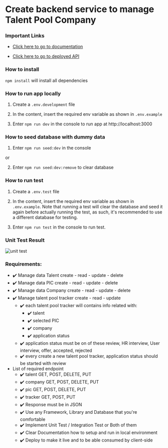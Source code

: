 # Create backend service to manage Talent Pool Company

### Important Links

- [Click here to go to documentation](https://documenter.getpostman.com/view/14556972/UUy4dRfn)

- [Click here to go to deployed API](https://glints-talent-pool.herokuapp.com/)

### How to install

`npm install`
will install all dependencies

### How to run app locally

1. Create a `.env.development` file

2. In the content, insert the required env variable as shown in `.env.example`

3. Enter `npm run dev` in the console to run app at http://localhost:3000

### How to seed database with dummy data

1. Enter `npm run seed:dev` in the console

or

2. Enter `npm run seed:dev:remove` to clear database

### How to run test

1. Create a `.env.test` file

2. In the content, insert the required env variable as shown in `.env.example`. Note that running a test will clear the database and seed it again before actually running the test, as such, it's recommended to use a different database for testing.

3. Enter `npm run test` in the console to run test.

### Unit Test Result

![unit test](https://i.imgur.com/eLpBr2e.png)

### Requirements:

- ✔️ Manage data Talent create - read - update - delete
- ✔️ Manage data PIC create - read - update - delete
- ✔️ Manage data Company create - read - update - delete
- ✔️ Manage talent pool tracker create - read - update
  - ✔️ each talent pool tracker will contains info related with:
    - ✔️ talent
    - ✔️ selected PIC
    - ✔️ company
    - ✔️ application status
  - ✔️ application status must be on of these review, HR interview, User interview, offer, accepted, rejected
  - ✔️ every create a new talent pool tracker, application status should be started with review
- List of required endpoint
  - ✔️ talent GET, POST, DELETE, PUT
  - ✔️ company GET, POST, DELETE, PUT
  - ✔️ pic GET, POST, DELETE, PUT
  - ✔️ tracker GET, POST, PUT
  - ✔️ Response must be in JSON
  - ✔️ Use any Framework, Library and Database that you're comfortable
  - ✔️ Implement Unit Test / Integration Test or Both of them
  - ✔️ Clear Documentation how to setup and run in local environment
  - ✔️ Deploy to make it live and to be able consumed by client-side
